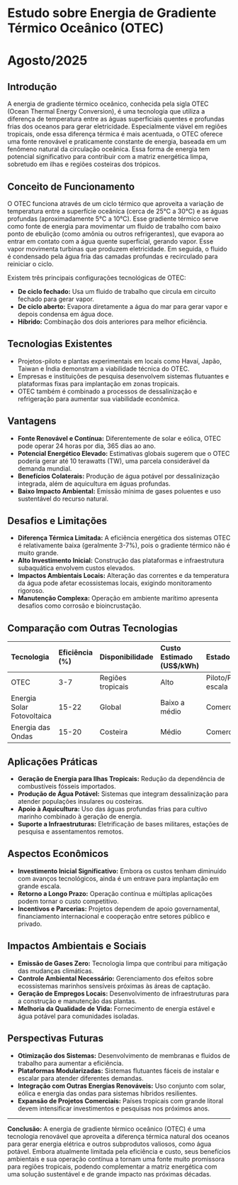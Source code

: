 # Estudo sobre Energia de Gradiente Térmico Oceânico (OTEC)
# Agosto/2025

## Introdução

A energia de gradiente térmico oceânico, conhecida pela sigla OTEC (Ocean Thermal Energy Conversion), é uma tecnologia que utiliza a diferença de temperatura entre as águas superficiais quentes e profundas frias dos oceanos para gerar eletricidade. Especialmente viável em regiões tropicais, onde essa diferença térmica é mais acentuada, o OTEC oferece uma fonte renovável e praticamente constante de energia, baseada em um fenômeno natural da circulação oceânica. Essa forma de energia tem potencial significativo para contribuir com a matriz energética limpa, sobretudo em ilhas e regiões costeiras dos trópicos.

## Conceito de Funcionamento

O OTEC funciona através de um ciclo térmico que aproveita a variação de temperatura entre a superfície oceânica (cerca de 25°C a 30°C) e as águas profundas (aproximadamente 5°C a 10°C). Esse gradiente térmico serve como fonte de energia para movimentar um fluido de trabalho com baixo ponto de ebulição (como amônia ou outros refrigerantes), que evapora ao entrar em contato com a água quente superficial, gerando vapor. Esse vapor movimenta turbinas que produzem eletricidade. Em seguida, o fluido é condensado pela água fria das camadas profundas e recirculado para reiniciar o ciclo.

Existem três principais configurações tecnológicas de OTEC:

- **De ciclo fechado:** Usa um fluido de trabalho que circula em circuito fechado para gerar vapor.
- **De ciclo aberto:** Evapora diretamente a água do mar para gerar vapor e depois condensa em água doce.
- **Híbrido:** Combinação dos dois anteriores para melhor eficiência.


## Tecnologias Existentes

- Projetos-piloto e plantas experimentais em locais como Havaí, Japão, Taiwan e Índia demonstram a viabilidade técnica do OTEC.
- Empresas e instituições de pesquisa desenvolvem sistemas flutuantes e plataformas fixas para implantação em zonas tropicais.
- OTEC também é combinado a processos de dessalinização e refrigeração para aumentar sua viabilidade econômica.


## Vantagens

- **Fonte Renovável e Contínua:** Diferentemente de solar e eólica, OTEC pode operar 24 horas por dia, 365 dias ao ano.
- **Potencial Energético Elevado:** Estimativas globais sugerem que o OTEC poderia gerar até 10 terawatts (TW), uma parcela considerável da demanda mundial.
- **Benefícios Colaterais:** Produção de água potável por dessalinização integrada, além de aquicultura em águas profundas.
- **Baixo Impacto Ambiental:** Emissão mínima de gases poluentes e uso sustentável do recurso natural.


## Desafios e Limitações

- **Diferença Térmica Limitada:** A eficiência energética dos sistemas OTEC é relativamente baixa (geralmente 3-7%), pois o gradiente térmico não é muito grande.
- **Alto Investimento Inicial:** Construção das plataformas e infraestrutura subaquática envolvem custos elevados.
- **Impactos Ambientais Locais:** Alteração das correntes e da temperatura da água pode afetar ecossistemas locais, exigindo monitoramento rigoroso.
- **Manutenção Complexa:** Operação em ambiente marítimo apresenta desafios como corrosão e bioincrustação.


## Comparação com Outras Tecnologias

| Tecnologia | Eficiência (%) | Disponibilidade | Custo Estimado (US\$/kWh) | Estado Atual |
| :-- | :-- | :-- | :-- | :-- |
| OTEC | 3-7 | Regiões tropicais | Alto | Piloto/Pequena escala |
| Energia Solar Fotovoltaica | 15-22 | Global | Baixo a médio | Comercial |
| Energia das Ondas | 15-20 | Costeira | Médio | Comercial/Inovação |

## Aplicações Práticas

- **Geração de Energia para Ilhas Tropicais:** Redução da dependência de combustíveis fósseis importados.
- **Produção de Água Potável:** Sistemas que integram dessalinização para atender populações insulares ou costeiras.
- **Apoio à Aquicultura:** Uso das águas profundas frias para cultivo marinho combinado à geração de energia.
- **Suporte a Infraestruturas:** Eletrificação de bases militares, estações de pesquisa e assentamentos remotos.


## Aspectos Econômicos

- **Investimento Inicial Significativo:** Embora os custos tenham diminuído com avanços tecnológicos, ainda é um entrave para implantação em grande escala.
- **Retorno a Longo Prazo:** Operação contínua e múltiplas aplicações podem tornar o custo competitivo.
- **Incentivos e Parcerias:** Projetos dependem de apoio governamental, financiamento internacional e cooperação entre setores público e privado.


## Impactos Ambientais e Sociais

- **Emissão de Gases Zero:** Tecnologia limpa que contribui para mitigação das mudanças climáticas.
- **Controle Ambiental Necessário:** Gerenciamento dos efeitos sobre ecossistemas marinhos sensíveis próximas às áreas de captação.
- **Geração de Empregos Locais:** Desenvolvimento de infraestruturas para a construção e manutenção das plantas.
- **Melhoria da Qualidade de Vida:** Fornecimento de energia estável e água potável para comunidades isoladas.


## Perspectivas Futuras

- **Otimização dos Sistemas:** Desenvolvimento de membranas e fluidos de trabalho para aumentar a eficiência.
- **Plataformas Modularizadas:** Sistemas flutuantes fáceis de instalar e escalar para atender diferentes demandas.
- **Integração com Outras Energias Renováveis:** Uso conjunto com solar, eólica e energia das ondas para sistemas híbridos resilientes.
- **Expansão de Projetos Comerciais:** Países tropicais com grande litoral devem intensificar investimentos e pesquisas nos próximos anos.

***

**Conclusão:** A energia de gradiente térmico oceânico (OTEC) é uma tecnologia renovável que aproveita a diferença térmica natural dos oceanos para gerar energia elétrica e outros subprodutos valiosos, como água potável. Embora atualmente limitada pela eficiência e custo, seus benefícios ambientais e sua operação contínua a tornam uma fonte muito promissora para regiões tropicais, podendo complementar a matriz energética com uma solução sustentável e de grande impacto nas próximas décadas.

